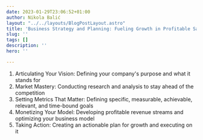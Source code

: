 ```yaml
---
date: 2023-01-29T23:06:52+01:00
author: Nikola Balić
layout: "../../layouts/BlogPostLayout.astro"
title: 'Business Strategy and Planning: Fueling Growth in Profitable SaaS Companies'
slug: ''
tags: []
description: ''
hero: ''

---
```

1. Articulating Your Vision: Defining your company's purpose and what it stands for
2. Market Mastery: Conducting research and analysis to stay ahead of the competition
3. Setting Metrics That Matter: Defining specific, measurable, achievable, relevant, and time-bound goals
4. Monetizing Your Model: Developing profitable revenue streams and optimizing your business model
5. Taking Action: Creating an actionable plan for growth and executing on it